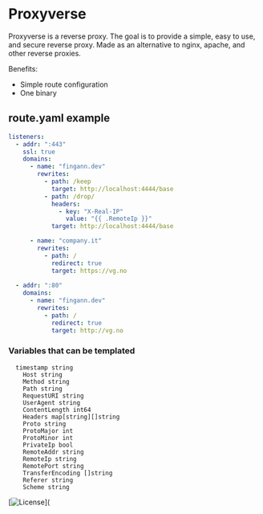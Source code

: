 # Proxyverse

Proxyverse is a reverse proxy. The goal is to provide a simple, easy to use, and secure reverse proxy.
Made as an alternative to nginx, apache, and other reverse proxies.

Benefits:
- Simple route configuration
- One binary


## route.yaml example
    
```yaml
listeners:
  - addr: ":443"
    ssl: true
    domains:
      - name: "fingann.dev"
        rewrites:
          - path: /keep
            target: http://localhost:4444/base
          - path: /drop/
            headers:
              - key: "X-Real-IP"
                value: "{{ .RemoteIp }}"
            target: http://localhost:4444/base

      - name: "company.it"
        rewrites:
          - path: /
            redirect: true
            target: https://vg.no
  
  - addr: ":80"
    domains:
      - name: "fingann.dev"
        rewrites:
          - path: /
            redirect: true
            target: http://vg.no


```

### Variables that can be templated
```
  timestamp string
	Host string
	Method string
	Path string
	RequestURI string
	UserAgent string
	ContentLength int64
	Headers map[string][]string
	Proto string
	ProtoMajor int
	ProtoMinor int
	PrivateIp bool
	RemoteAddr string
	RemoteIp string
	RemotePort string
	TransferEncoding []string
	Referer string
	Scheme string
  ```




[![License](https://img.shields.io/badge/license-MIT-blue.svg)](